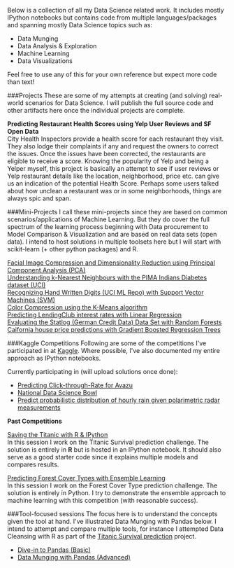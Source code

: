 <!-- 
.. title: Projects
.. slug: projects
.. date: 
.. tags: projects, data science, machine learning, model fitting, data munging, data visualization, data exploration
.. link:
.. description: 
.. type: text
-->

Below is a collection of all my Data Science related work. It includes mostly IPython notebooks but contains code from multiple languages/packages and spanning mostly Data Science topics such as:  

- Data Munging
- Data Analysis & Exploration
- Machine Learning
- Data Visualizations  

Feel free to use any of this for your own reference but expect more code than text!  

###Projects
These are some of my attempts at creating (and solving) real-world scenarios for Data Science. I will publish the full source code and other artifacts here once the individual projects are complete.  

**Predicting Restaurant Health Scores using Yelp User Reviews and SF Open Data**  
City Health Inspectors provide a health score for each restaurant they visit. They also lodge their complaints if any and request the owners to correct the issues. Once the issues have been corrected, the restaurants are eligible to receive a score. Knowing the popularity of Yelp and being a Yelper myself, this project is basically an attempt to see if user reviews or Yelp restaurant details like the location, neighborhood, price etc. can give us an indication of the potential Health Score. Perhaps some users talked about how unclean a restaurant was or in some neighborhoods, things are always spic and span. 

###Mini-Projects
I call these mini-projects since they are based on common scenarios/applications of Machine Learning. But they do cover the full spectrum of the learning process beginning with Data procurement to Model Comparison & Visualization and are based on real data sets (open data). I intend to host solutions in multiple toolsets here but I will start with scikit-learn (+ other python packages) and R.  

[Facial Image Compression and Dimensionality Reduction using Principal Component Analysis (PCA)](/posts/pca-sklearn.html)  
[Understanding k-Nearest Neighbours with the PIMA Indians Diabetes dataset (UCI)](/stories/knn-sklearn.html)  
[Recognizing Hand Written Digits (UCI ML Repo) with Support Vector Machines (SVM)](/posts/svm-sklearn.html)  
[Color Compression using the K-Means algorithm](/stories/clustering-sklearn.html)  
[Predicting LendingClub interest rates with Linear Regression](/stories/llinear-reg-sklearn.html)  
[Evaluating the Statlog (German Credit Data) Data Set with Random Forests](/stories/rf-sklearn.html)  
[Caifornia house price predictions with Gradient Boosted Regression Trees  ](/stories/gbrt-sklearn.html)  

###Kaggle Competitions
Following are some of the competitions I've participated in at [Kaggle](http://www.kaggle.com/). Where possible, I've also documented my entire approach as IPython notebooks.

Currently participating in (will upload solutions once done):  

- [Predicting Click-through-Rate for Avazu](http://www.kaggle.com/c/avazu-ctr-prediction)  
- [National Data Science Bowl](http://www.kaggle.com/c/datasciencebowl)  
- [Predict probabilistic distribution of hourly rain given polarimetric radar measurements](http://www.kaggle.com/c/how-much-did-it-rain)  

**Past Competitions**

[Saving the Titanic with R & IPython](/posts/saving-titanic-r.html)  
In this session I work on the Titanic Survival prediction challenge. The solution is entirely in **R** but is hosted in an IPython notebook. It should also serve as a good starter code since it explains multiple models and compares results.

[Predicting Forest Cover Types with Ensemble Learning](/posts/forest-cover-types.html)  
In this session I work on the Forest Cover Type prediction challenge. The solution is entirely in Python. I try to demonstrate the ensemble approach to machine learning with this competition (with reasonable success).

###Tool-focused sessions
The focus here is to understand the concepts given the tool at hand. I've illustrated Data Munging with Pandas below. I intend to attempt and compare multiple tools, for instance I attempted Data Cleansing with R as part of the [Titanic Survival prediction](/posts/saving-titanic-r.html) project.  
	
- [Dive-in to Pandas (Basic)](/posts/dive-in-pandas.html)  
- [Data Munging with Pandas (Advanced)](/posts/munging-pandas.html)    




